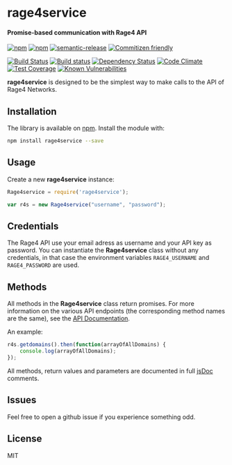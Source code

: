 # rage4service
#### Promise-based communication with Rage4 API
[![npm](https://img.shields.io/npm/v/rage4service.svg?maxAge=2592000)](https://www.npmjs.com/package/rage4service)
[![npm](https://img.shields.io/npm/l/rage4service.svg?maxAge=2592000)](https://www.npmjs.com/package/rage4service)
[![semantic-release](https://img.shields.io/badge/%20%20%F0%9F%93%A6%F0%9F%9A%80-semantic--release-e10079.svg)](https://github.com/semantic-release/semantic-release)
[![Commitizen friendly](https://img.shields.io/badge/commitizen-friendly-brightgreen.svg)](http://commitizen.github.io/cz-cli/)

[![Build Status](https://travis-ci.org/proux/rage4service.svg?branch=master)](https://travis-ci.org/proux/rage4service)
[![Build status](https://ci.appveyor.com/api/projects/status/6pa6o5j87sc6f9ou/branch/master?svg=true)](https://ci.appveyor.com/project/nicolindemann/rage4service/branch/master)
[![Dependency Status](https://dependencyci.com/github/proux/rage4service/badge)](https://dependencyci.com/github/proux/rage4service)
[![Code Climate](https://codeclimate.com/github/proux/rage4service/badges/gpa.svg)](https://codeclimate.com/github/proux/rage4service)
[![Test Coverage](https://codeclimate.com/github/proux/rage4service/badges/coverage.svg)](https://codeclimate.com/github/proux/rage4service/coverage)
[![Known Vulnerabilities](https://snyk.io/test/npm/rage4service/badge.svg)](https://snyk.io/test/npm/rage4service)

**rage4service** is designed to be the simplest way to make calls to the API of Rage4 Networks.

## Installation

The library is available on [npm](https://www.npmjs.com/package/rage4service).
Install the module with:

```sh
npm install rage4service --save
```

## Usage
Create a new **rage4service** instance:
```javascript
Rage4service = require('rage4service');

var r4s = new Rage4service("username", "password");
```
## Credentials
The Rage4 API use your email adress as username and your API key as password. You can instantiate the **Rage4service** class without any credentials, in that case the environment variables `RAGE4_USERNAME` and `RAGE4_PASSWORD` are used.

## Methods
All methods in the **Rage4service** class return promises.
For more information on the various API endpoints (the corresponding method names are the same), see the [ API Documentation](https://gbshouse.uservoice.com/knowledgebase/articles/109834-rage4-dns-developers-api).

An example:
```javascript
r4s.getdomains().then(function(arrayOfAllDomains) {
    console.log(arrayOfAllDomains);
});
```
All methods, return values and parameters are documented in full [jsDoc](http://usejsdoc.org/) comments.

## Issues
Feel free to open a github issue if you experience something odd.

## License
MIT

